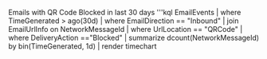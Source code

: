 
Emails with QR Code Blocked in last 30 days
'''kql
EmailEvents
| where TimeGenerated > ago(30d)
| where EmailDirection == "Inbound"
| join EmailUrlInfo on NetworkMessageId
| where UrlLocation == "QRCode"
| where DeliveryAction =="Blocked"
| summarize dcount(NetworkMessageId) by bin(TimeGenerated, 1d)
| render timechart
